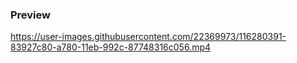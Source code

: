 
### Preview
https://user-images.githubusercontent.com/22369973/116280391-83927c80-a780-11eb-992c-87748316c056.mp4

